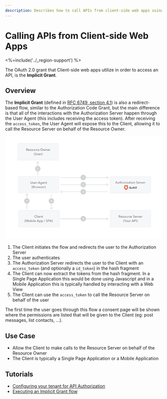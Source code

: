 ```yaml
---
description: Describes how to call APIs from client-side web apps using the Implicit Grant.
---
```


# Calling APIs from Client-side Web Apps
<%=include('../_region-support') %>

The OAuth 2.0 grant that Client-side web apps utilize in order to access an API, is the **Implicit Grant**.

## Overview

The **Implicit Grant** (defined in [RFC 6749, section 4.1](https://tools.ietf.org/html/rfc6749#section-4.2)) is also a redirect-based flow, similar to the Authorization Code Grant, but the main difference is that all of the interactions with the Authorization Server happen through the User Agent (this includes receiving the access token). After receiving the `access_token`, the User Agent will expose this to the Client, allowing it to call the Resource Server on behalf of the Resource Owner.

![Implicit Grant](/media/articles/api-auth/implicit-grant.png)

 1. The Client initiates the flow and redirects the user to the Authorization Server
 2. The user authenticates
 3. The Authorization Server redirects the user to the Client with an `access_token` (and optionally a `id_token`) in the hash fragment
 4. The Client can now extract the tokens from the hash fragment. In a Single Page Application this would be done using Javascript and in a Mobile Application this is typically handled by interacting with a Web View
 5. The Client can use the `access_token` to call the Resource Server on behalf of the user

The first time the user goes through this flow a consent page will be shown where the permissions are listed that will be given to the Client (eg: post messages, list contacts, ...).

## Use Case

- Allow the Client to make calls to the Resource Server on behalf of the Resource Owner
- The Client is typically a Single Page Application or a Mobile Application

## Tutorials

 - [Configuring your tenant for API Authorization](/api-auth/tutorials/configuring-tenant-for-api-auth)
 - [Executing an Implicit Grant flow](/api-auth/tutorials/implicit-grant)
